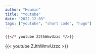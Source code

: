 ```yaml
---
author: "Houmin"
title: "Youtube"
date: "2022-12-03"
tags: ["youtube", "short code", "hugo"]
---
```



```html
{{</* youtube ZJthWmvUzzc */>}}
```

{{< youtube ZJthWmvUzzc >}}
